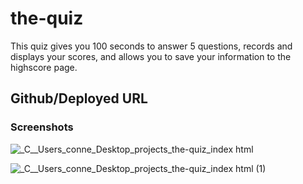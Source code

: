 # the-quiz

This quiz gives you 100 seconds to answer 5 questions, records and displays your scores, and allows you to save your information to the highscore page.

## Github/Deployed URL

### Screenshots

![_C__Users_conne_Desktop_projects_the-quiz_index html](https://user-images.githubusercontent.com/6404921/155657628-4f805c27-eb8c-4cd3-8217-3d4609d4f297.png)

![_C__Users_conne_Desktop_projects_the-quiz_index html (1)](https://user-images.githubusercontent.com/6404921/155657584-e06ffa84-ffbf-4e16-8173-1b23c97166a7.png)

